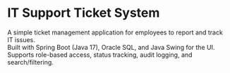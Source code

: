 # IT Support Ticket System 
A simple ticket management application for employees to report and track IT issues.\
Built with Spring Boot (Java 17), Oracle SQL, and Java Swing for the UI.\
Supports role-based access, status tracking, audit logging, and search/filtering.
